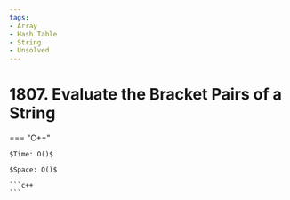 ```yaml
---
tags:
- Array
- Hash Table
- String
- Unsolved
---
```



# 1807. Evaluate the Bracket Pairs of a String

=== "C++"

    $Time: O()$

    $Space: O()$

    ```c++
    ```
